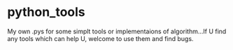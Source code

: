 # python_tools
My own .pys for some simplt tools or implementaions of algorithm...If U find any tools which can help U, welcome to use them and find bugs.
